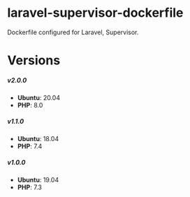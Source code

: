 
# laravel-supervisor-dockerfile

Dockerfile configured for Laravel, Supervisor.

# Versions

##### v2.0.0

- **Ubuntu**: 20.04
- **PHP**: 8.0

##### v1.1.0

- **Ubuntu**: 18.04
- **PHP**: 7.4

##### v1.0.0

- **Ubuntu**: 19.04
- **PHP**: 7.3
